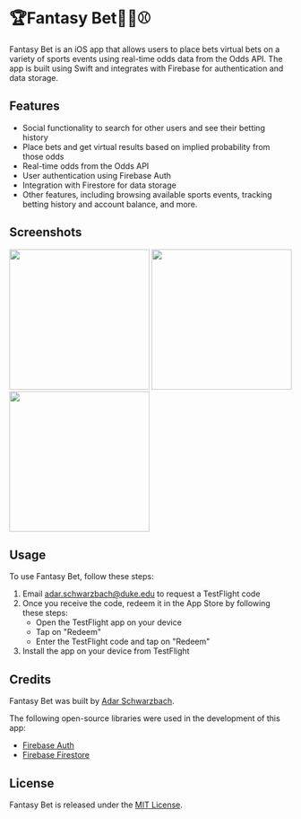 # 🏆Fantasy Bet🏀🏈⚾️
Fantasy Bet is an iOS app that allows users to place bets virtual bets on a variety of sports events using real-time odds data from the Odds API. The app is built using Swift and integrates with Firebase for authentication and data storage.

## Features

- Social functionality to search for other users and see their betting history
- Place bets and get virtual results based on implied probability from those odds
- Real-time odds from the Odds API
- User authentication using Firebase Auth
- Integration with Firestore for data storage
- Other features, including browsing available sports events, tracking betting history and account balance, and more.

## Screenshots

<p float="left">
  <img src="https://user-images.githubusercontent.com/96645075/233811405-5c7725e6-9ef6-4154-88a7-edf9e4495fa4.png" width="250" />
  <img src="https://user-images.githubusercontent.com/96645075/233811403-15ed0399-6727-4d92-a4ea-8067b649d146.png" width="250" />
  <img src="https://user-images.githubusercontent.com/96645075/233811406-8efbffa8-e00e-4106-bcb6-01fd1330118f.png" width="250" />
</p>


## Usage

To use Fantasy Bet, follow these steps:

1. Email [adar.schwarzbach@duke.edu](mailto:adar.schwarzbach@duke.edu) to request a TestFlight code
2. Once you receive the code, redeem it in the App Store by following these steps:
   - Open the TestFlight app on your device
   - Tap on "Redeem"
   - Enter the TestFlight code and tap on "Redeem"
3. Install the app on your device from TestFlight

## Credits

Fantasy Bet was built by [Adar Schwarzbach](https://github.com/adarschwarzbach).

The following open-source libraries were used in the development of this app:

- [Firebase Auth](https://firebase.google.com/docs/auth)
- [Firebase Firestore](https://firebase.google.com/docs/firestore)


## License

Fantasy Bet is released under the [MIT License](LICENSE).
